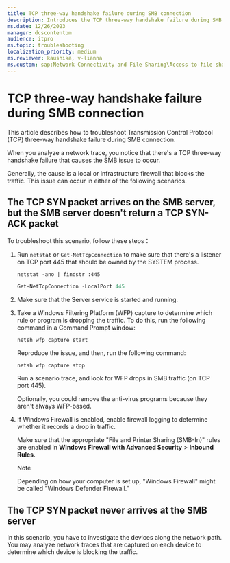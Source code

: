 ```yaml
---
title: TCP three-way handshake failure during SMB connection
description: Introduces the TCP three-way handshake failure during SMB connection.
ms.date: 12/26/2023
manager: dcscontentpm
audience: itpro
ms.topic: troubleshooting
localization_priority: medium
ms.reviewer: kaushika, v-lianna
ms.custom: sap:Network Connectivity and File Sharing\Access to file shares (SMB), csstroubleshoot
---
```

# TCP three-way handshake failure during SMB connection

This article describes how to troubleshoot Transmission Control Protocol (TCP) three-way handshake failure during SMB connection.

When you analyze a network trace, you notice that there's a TCP three-way handshake failure that causes the SMB issue to occur.

Generally, the cause is a local or infrastructure firewall that blocks the traffic. This issue can occur in either of the following scenarios.

## The TCP SYN packet arrives on the SMB server, but the SMB server doesn't return a TCP SYN-ACK packet

To troubleshoot this scenario, follow these steps：

1. Run `netstat` or `Get-NetTcpConnection` to make sure that there's a listener on TCP port 445 that should be owned by the SYSTEM process.

    ```console
    netstat -ano | findstr :445
    ```

    ```PowerShell
    Get-NetTcpConnection -LocalPort 445
    ```

2. Make sure that the Server service is started and running.

3. Take a Windows Filtering Platform (WFP) capture to determine which rule or program is dropping the traffic. To do this, run the following command in a Command Prompt window:

    ```console
    netsh wfp capture start
    ```

    Reproduce the issue, and then, run the following command:

    ```console
    netsh wfp capture stop
    ```

    Run a scenario trace, and look for WFP drops in SMB traffic (on TCP port 445).

    Optionally, you could remove the anti-virus programs because they aren't always WFP-based.

4. If Windows Firewall is enabled, enable firewall logging to determine whether it records a drop in traffic.

    Make sure that the appropriate "File and Printer Sharing (SMB-In)" rules are enabled in **Windows Firewall with Advanced Security** > **Inbound Rules**.

    > [!NOTE]
    > Depending on how your computer is set up, "Windows Firewall" might be called "Windows Defender Firewall."

## The TCP SYN packet never arrives at the SMB server

In this scenario, you have to investigate the devices along the network path. You may analyze network traces that are captured on each device to determine which device is blocking the traffic.
